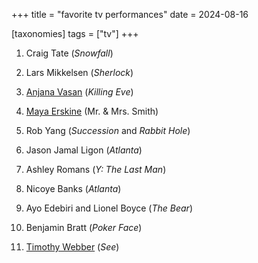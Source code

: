 +++
title = "favorite tv performances"
date = 2024-08-16

[taxonomies]
tags = ["tv"]
+++

1. Craig Tate (*Snowfall*)

1. Lars Mikkelsen (*Sherlock*)

1. [Anjana Vasan] (*Killing Eve*)

1. [Maya Erskine] (Mr. & Mrs. Smith)

1. Rob Yang (*Succession* and *Rabbit Hole*)

1. Jason Jamal Ligon (*Atlanta*)

1. Ashley Romans (*Y: The Last Man*)

1. Nicoye Banks (*Atlanta*)

1. Ayo Edebiri and Lionel Boyce (*The Bear*)

1. Benjamin Bratt (*Poker Face*)

1. [Timothy Webber] (*See*)

[Anjana Vasan]: https://en.wikipedia.org/wiki/Anjana_Vasan
[Maya Erskine]: https://en.wikipedia.org/wiki/Maya_Erskine
[Timothy Webber]: https://en.wikipedia.org/wiki/Timothy_Webber
